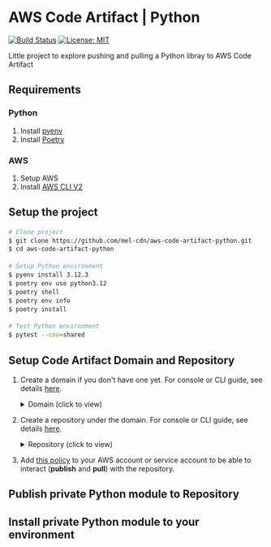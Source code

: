 # AWS Code Artifact | Python

[![Build Status](https://github.com/mel-cdn/azure-fastapi-serverless/actions/workflows/deploy.yml/badge.svg?branch=main)](https://github.com/mel-cdn/azure-fastapi-serverless/actions/workflows/deploy.yml)
[![License: MIT](https://img.shields.io/badge/License-MIT-yellow.svg)](https://opensource.org/licenses/MIT)

Little project to explore pushing and pulling a Python libray to AWS Code Artifact

## Requirements

### Python

1. Install [pyenv](https://github.com/pyenv/pyenv#installation)
2. Install [Poetry](https://python-poetry.org/docs/)

### AWS

1. Setup AWS
2. Install [AWS CLI V2](https://aws.amazon.com/cli/)

## Setup the project

```bash
# Clone project
$ git clone https://github.com/mel-cdn/aws-code-artifact-python.git
$ cd aws-code-artifact-python

# Setup Python environment
$ pyenv install 3.12.3
$ poetry env use python3.12
$ poetry shell
$ poetry env info
$ poetry install

# Test Python environment
$ pytest --cov=shared
```

## Setup Code Artifact Domain and Repository

1. Create a domain if you don't have one yet. For console or CLI guide, see
   details [here](https://docs.aws.amazon.com/codeartifact/latest/ug/domain-create.html).
   <details>
   <summary>Domain (click to view)</summary>
   
   ![domain](images/domain.png)
   
   </details>


2. Create a repository under the domain. For console or CLI guide, see
   details [here](https://docs.aws.amazon.com/codeartifact/latest/ug/create-repo.html).
    <details>
    <summary>Repository (click to view)</summary>    

   ![repository](images/repository.png)

    </details>


3. Add [this policy](policies%2FCodeArtifactDeployer.json) to your AWS account or service account to be able to
   interact (**publish** and **pull**) with the repository.

## Publish private Python module to Repository

## Install private Python module to your environment